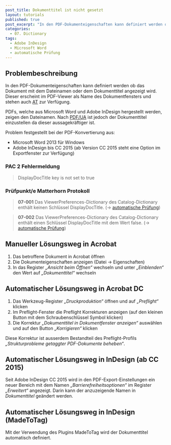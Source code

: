```yaml
---
post_title: Dokumenttitel ist nicht gesetzt
layout: tutorials
published: true
post_excerpt: "In den PDF-Dokumenteigenschaften kann definiert werden ob das Dokument mit dem Dateinamen oder dem Dokumenttitel angezeigt wird. Dieser erscheint im PDF-Viewer als Name des Dokumentfensters und stehen auch AT zur Verfügung."
categories:
  - 07. Dictionary
tags:
  - Adobe InDesign
  - Microsoft Word
  - automatische Prüfung
---
```


## Problembeschreibung

In den PDF-Dokumenteigenschaften kann definiert werden ob das Dokument mit dem Dateinamen oder dem Dokumenttitel angezeigt wird. Dieser erscheint im PDF-Viewer als Name des Dokumentfensters und stehen auch [AT](https://accessible-pdf.info/de/glossar/#assistive-technologie) zur Verfügung. 

PDFs, welche aus Microsoft Word und Adobe InDesign hergestellt werden, zeigen den Dateinamen. Nach [PDF/UA](https://accessible-pdf.info/de/glossar/#pdf-ua) ist jedoch der Dokumenttitel einzustellen da dieser aussagekräftiger ist.

Problem festgestellt bei der PDF-Konvertierung aus:

* Microsoft Word 2013 für Windows
* Adobe InDesign bis CC 2015 (ab Version CC 2015 steht eine Option im Exportfenster zur Verfügung)

### PAC 2 Fehlermeldung

> DisplayDocTitle key is not set to true

### Prüfpunkt/e Matterhorn Protokoll

> **07-001** Das ViewerPreferences-Dictionary des Catalog-Dictionary enthält keinen Schlüssel DisplayDocTitle. (→ [automatische Prüfung](https://accessible-pdf.info/de/glossar/#automatische-pruefung))

> **07-002** Das ViewerPreferences-Dictionary des Catalog-Dictionary enthält einen Schlüssel DisplayDocTitle mit dem Wert false. (→ [automatische Prüfung](https://accessible-pdf.info/de/glossar/#automatische-pruefung))

## Manueller Lösungsweg in Acrobat

1. Das betroffene Dokument in Acrobat öffnen
2. Die Dokumenteigenschaften anzeigen (Datei → Eigenschaften)
3. In das Register *„Ansicht beim Öffnen“* wechseln und unter *„Einblenden“* den Wert auf *„Dokumenttitel“* wechseln

## Automatischer Lösungsweg in Acrobat DC

1. Das Werkzeug-Register *„Druckproduktion“* öffnen und auf *„Preflight“* klicken
2. Im Preflight-Fenster die Preflight Korrekturen anzeigen (auf den kleinen Button mit dem Schraubenschlüssel Symbol klicken)
3. Die Korrektur *„Dokumenttitel in Dokumentfenster anzeigen“* auswählen und auf den Button *„Korrigieren“* klicken

Diese Korrektur ist ausserdem Bestandteil des Preflight-Profils *„Strukturprobleme getaggter PDF-Dokumente beheben“*.

## Automatischer Lösungsweg in InDesign (ab CC 2015)

Seit Adobe InDesign CC 2015 wird in den PDF-Export-Einstellungen ein neuer Bereich mit dem Namen *„Barrierefreiheitsoptionen“* im Register *„Erweitert“* angezeigt. Darin kann der anzuzeigende Namen in *Dokumenttitel* geändert werden.

## Automatischer Lösungsweg in InDesign (MadeToTag)

Mit der Verwendung des Plugins MadeToTag wird der Dokumenttitel automatisch definiert.